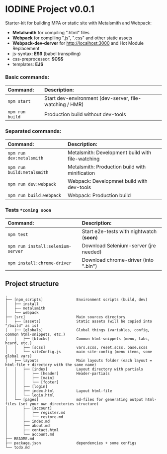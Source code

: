 # IODINE Project v0.0.1

Starter-kit for building MPA or static site with Metalsmith and Webpack:

* **Metalsmith** for compiling ".html" files
* **Webpack** for compiling ".js", ".css" and other static assets
* **Webpack-dev-derver** for [http://localhost:3000](http://localhost:3000) and Hot Module Replacement
* js-syntax: **ES6** (babel transpiling)
* css-preprocessor: **SCSS**
* templates: **EJS**


### Basic commands:

| Command:        | Description:                                             |
|:--------------- |:-------------------------------------------------------- |
| `npm start`     | Start dev-environment (dev-server, file-watching / HMR)  |
| `npm run build` | Production build without dev-tools                       |

### Separated commands:

| Command:                   | Description:                                     |
|:-------------------------- |:-------------------------------------------------|
| `npm run dev:metalsmith`   | Metalsmith: Development build with file-watching |
| `npm run build:metalsmith` | Metalsmith: Production build with minification   |
| `npm run dev:webpack`      | Webpack: Developmnet build with dev-tools        |
| `npm run build:webpack`    | Webpack: Production build                        |

### Tests `*coming soon`

| Command:                          | Description:                               |
|:--------------------------------- |:-------------------------------------------|
| `npm test`                        | Start e2e-tests with nightwatch (**soon**) |
| `npm run install:selenium-server` | Download Selenium-server (jre needed)      |
| `npm install:chrome-driver`       | Download chrome-driver (into ".bin")       |

## Project structure
```
.
├── [npm_scripts]               Environment scripts (build, dev)
│   ├── install
│   ├── metalsmith
│   └── webpack
├── [src]                       Main sources directory
│   ├── [assets]                Static assets (will be copied into "/build" as is)
│   ├── [globals]               Global things (variables, config, common html-snippets, etc.)
│   │   ├── [blocks]            Common html-snippets (menu, tabs, hcard, etc.)
│   │   ├── [scss]              vars.scss, reset.scss, base.scss
│   │   └── siteConfig.js       main site-config (menu items, some global vars)
│   ├── layouts                 Main layouts folder (each layout = html-file + directory with the same name)
│   │   ├── [index]             Layout directory with partials
│   │   │   ├── [header]        Header-partials
│   │   │   ├── [main]
│   │   │   └── [footer]
│   │   ├── [login]
│   │   ├── index.html          Layout html-file
│   │   └── login.html
│   └── [pages]                 md-files for generating output html-files (set your own directories structure)
│       ├── [account]
│       │   ├── register.md
│       │   └── restore.md
│       ├── index.md
│       ├── about.md
│       ├── contact.html
│       └── account.md
├── README.md
├── package.json                dependencies + some configs
└── todo.md                      

```